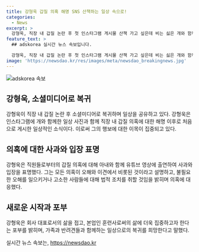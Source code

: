 ```yaml
---
title: 강형욱 갑질 의혹 해명 SNS 산책하는 일상 속으로!
categories:
  - News
excerpt: >
  강형욱, 직장 내 갑질 논란 후 첫 인스타그램 게시물 산책 가고 싶은데 비는 싫은 개와 함께 사과. 갑질 의혹 부인하며 법적 대응 방침 밝혀, 회사 대표 경영 중단 선언. 훈련사로서의 일상 복귀 다짐. 논란에 대한 해명과 사과를 통해 사회적 관심 후퇴 시도.
feature_text: >
  ## adskorea 실시간 뉴스 속보입니다.

  강형욱, 직장 내 갑질 논란 후 첫 인스타그램 게시물 산책 가고 싶은데 비는 싫은 개와 함께 사과. 갑질 의혹 부인하며 법적 대응 방침 밝혀, 회사 대표 경영 중단 선언. 훈련사로서의 일상 복귀 다짐. 논란에 대한 해명과 사과를 통해 사회적 관심 후퇴 시도.
image: 'https://newsdao.kr/res/images/meta/newsdao_breakingnews.jpg'
---
```


<p><img src="https://newsdao.kr/res/images/meta/newsdao_breakingnews.jpg" alt="adskorea 속보" /></p>

<h2 data-ke-size="size26">강형욱, 소셜미디어로 복귀</h2>

<p data-ke-size="size16">강형욱이 직장 내 갑질 논란 후 소셜미디어로 복귀하며 일상을 공유하고 있다. 강형욱은 인스타그램에 개와 함께한 일상 사진과 함께 직장 내 갑질 의혹에 대한 해명 이후로 처음으로 게시한 일상적인 소식이다. 이로써 그의 행보에 대한 이목이 집중되고 있다.</p>

<h2 data-ke-size="size26">의혹에 대한 사과와 입장 표명</h2>

<p data-ke-size="size16">강형욱은 직원들로부터의 갑질 의혹에 대해 아내와 함께 유튜브 영상에 출연하여 사과와 입장을 표명했다. 그는 모든 의혹이 오해와 이견에서 비롯된 것이라고 설명하고, 불필요한 오해를 일으키거나 고소한 사람들에 대해 법적 조치를 취할 것임을 밝히며 의혹에 대응했다.</p>

<h2 data-ke-size="size26">새로운 시작과 포부</h2>

<p data-ke-size="size16">강형욱은 회사 대표로서의 삶을 접고, 본업인 훈련사로써의 삶에 더욱 집중하고자 한다는 포부를 밝히며, 가족과 반려견들과 함께하는 일상으로의 복귀를 희망한다고 말했다.</p>
실시간 뉴스 속보는, <a href="https://newsdao.kr" rel="dofollow">https://newsdao.kr</a>


